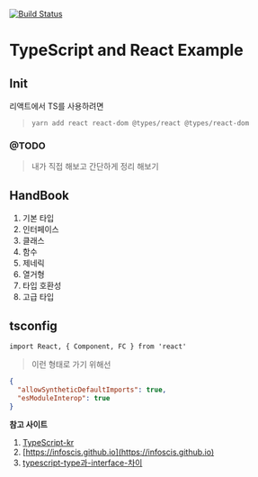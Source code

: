 [![Build Status](https://travis-ci.com/LeeKangHyun/typereactexam.svg?branch=master)](https://travis-ci.com/LeeKangHyun/typereact)
# TypeScript and React Example

## Init

리액트에서 TS를 사용하려면
> `yarn add react react-dom @types/react @types/react-dom`

### @TODO
> 내가 직접 해보고 간단하게 정리 해보기

## HandBook

1. 기본 타입
2. 인터페이스
3. 클래스
4. 함수
5. 제네릭
6. 열거형
7. 타입 호환성
8. 고급 타입

## tsconfig

`import React, { Component, FC } from 'react'`
> 이런 형태로 가기 위해선

```json
{
  "allowSyntheticDefaultImports": true,
  "esModuleInterop": true
}
```

**참고 사이트**
1. [TypeScript-kr](https://typescript-kr.github.io)
2. [https://infoscis.github.io](https://infoscis.github.io)
3. [typescript-type과-interface-차이](https://medium.com/@alexsung/typescript-type과-interface-차이-86666e3e90c)
